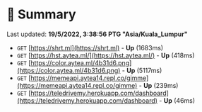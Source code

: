 # 📖 Summary
Last updated: **19/5/2022, 3:38:56 PTG "Asia/Kuala_Lumpur"**

- `GET` [https://shrt.ml](https://shrt.ml) - **Up** (1683ms)
- `GET` [https://hst.aytea.ml/](https://hst.aytea.ml/) - **Up** (418ms)
- `GET` [https://color.aytea.ml/4b31d6.png](https://color.aytea.ml/4b31d6.png) - **Up** (5117ms)
- `GET` [https://memeapi.aytea14.repl.co/gimme](https://memeapi.aytea14.repl.co/gimme) - **Up** (239ms)
- `GET` [https://teledrivemy.herokuapp.com/dashboard](https://teledrivemy.herokuapp.com/dashboard) - **Up** (46ms)
